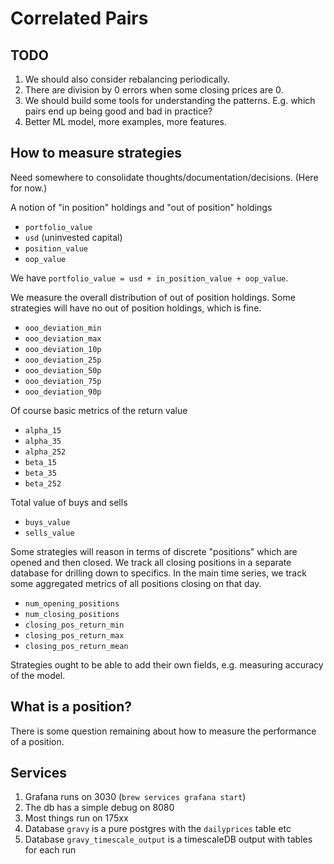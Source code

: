 # Correlated Pairs

## TODO

1. We should also consider rebalancing periodically.
2. There are division by 0 errors when some closing prices are 0.
3. We should build some tools for understanding the patterns. E.g. which pairs end up being good and bad in practice?
4. Better ML model, more examples, more features.

## How to measure strategies

Need somewhere to consolidate thoughts/documentation/decisions. (Here for now.)

A notion of "in position" holdings and "out of position" holdings

* `portfolio_value`
* `usd` (uninvested capital)
* `position_value`
* `oop_value`

We have `portfolio_value = usd + in_position_value + oop_value`.

We measure the overall distribution of out of position holdings.
Some strategies will have no out of position holdings, which is fine.

* `ooo_deviation_min`
* `ooo_deviation_max`
* `ooo_deviation_10p`
* `ooo_deviation_25p`
* `ooo_deviation_50p`
* `ooo_deviation_75p`
* `ooo_deviation_90p`

Of course basic metrics of the return value

* `alpha_15`
* `alpha_35`
* `alpha_252`
* `beta_15`
* `beta_35`
* `beta_252`

Total value of buys and sells

* `buys_value`
* `sells_value`

Some strategies will reason in terms of discrete "positions" which are opened and then closed.
We track all closing positions in a separate database for drilling down to specifics.
In the main time series, we track some aggregated metrics of all positions closing on that day.

* `num_opening_positions`
* `num_closing_positions`
* `closing_pos_return_min`
* `closing_pos_return_max`
* `closing_pos_return_mean`

Strategies ought to be able to add their own fields, e.g. measuring accuracy of the model.

## What is a position?

There is some question remaining about how to measure the performance of a position.


## Services

1. Grafana runs on 3030 (`brew services grafana start`)
2. The db has a simple debug on 8080
3. Most things run on 175xx
4. Database `gravy` is a pure postgres with the `dailyprices` table etc
5. Database `gravy_timescale_output` is a timescaleDB output with tables for each run